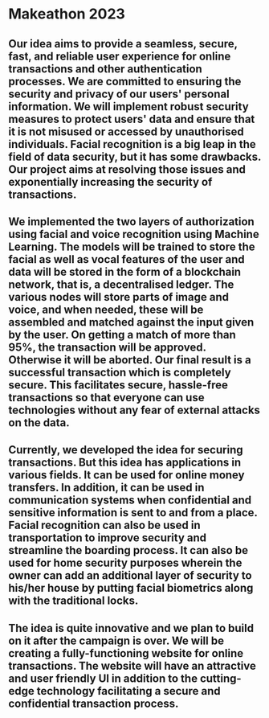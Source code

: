# Makeathon 2023 
## Our idea aims to provide a seamless, secure, fast, and reliable user experience for online transactions and other authentication processes. We are committed to ensuring the security and privacy of our users' personal information. We will implement robust security measures to protect users'  data and ensure that it is not misused or accessed by unauthorised individuals. Facial recognition is a big leap in the field of data security, but it has some drawbacks. Our project aims at resolving those issues and exponentially increasing the security of transactions. 
## We implemented the two layers of authorization using facial and voice recognition using Machine Learning. The models will be trained to store the facial as well as vocal features of the user and data will be stored in the form of a blockchain network, that is, a decentralised ledger. The various nodes will store parts of image and voice, and when needed, these will be assembled and matched against the input given by the user. On getting a match of more than 95%, the transaction will be approved. Otherwise it will be aborted. Our final result is a successful transaction which is completely secure. This facilitates secure, hassle-free transactions so that everyone can use technologies without any fear of external attacks on the data. 
## Currently, we developed the idea for securing transactions. But this idea has applications in various fields. It can be used for online money transfers. In addition, it can be used in communication systems when confidential and sensitive information is sent to and from a place. Facial recognition can also be used in transportation to improve security and streamline the boarding process. It can also be used for home security purposes wherein the owner can add an additional layer of security to his/her house by putting facial biometrics along with the traditional locks. 
## The idea is quite innovative and we plan to build on it after the campaign is over. We will be creating a fully-functioning website for online transactions. The website will have an attractive and user friendly UI in addition to the cutting-edge technology facilitating a secure and confidential transaction process. 

